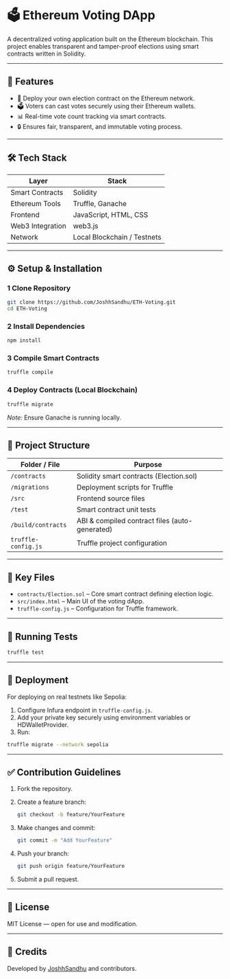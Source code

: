 # 🗳️ Ethereum Voting DApp

A decentralized voting application built on the Ethereum blockchain. This project enables transparent and tamper-proof elections using smart contracts written in Solidity.

---

## 📖 Features

* 🏧 Deploy your own election contract on the Ethereum network.
* 🗳️ Voters can cast votes securely using their Ethereum wallets.
* 📊 Real-time vote count tracking via smart contracts.
* 🔒 Ensures fair, transparent, and immutable voting process.

---

## 🛠️ Tech Stack

| Layer            | Stack                       |
| ---------------- | --------------------------- |
| Smart Contracts  | Solidity                    |
| Ethereum Tools   | Truffle, Ganache            |
| Frontend         | JavaScript, HTML, CSS       |
| Web3 Integration | web3.js                     |
| Network          | Local Blockchain / Testnets |

---

## ⚙️ Setup & Installation

### 1️️ Clone Repository

```bash
git clone https://github.com/JoshhSandhu/ETH-Voting.git
cd ETH-Voting
```

### 2️️ Install Dependencies

```bash
npm install
```

### 3️️ Compile Smart Contracts

```bash
truffle compile
```

### 4️️ Deploy Contracts (Local Blockchain)

```bash
truffle migrate
```

*Note:* Ensure Ganache is running locally.

---

## 📂 Project Structure

| Folder / File       | Purpose                                        |
| ------------------- | ---------------------------------------------- |
| `/contracts`        | Solidity smart contracts (Election.sol)        |
| `/migrations`       | Deployment scripts for Truffle                 |
| `/src`              | Frontend source files                          |
| `/test`             | Smart contract unit tests                      |
| `/build/contracts`  | ABI & compiled contract files (auto-generated) |
| `truffle-config.js` | Truffle project configuration                  |

---

## 📌 Key Files

* `contracts/Election.sol` – Core smart contract defining election logic.
* `src/index.html` – Main UI of the voting dApp.
* `truffle-config.js` – Configuration for Truffle framework.

---

## 🧪 Running Tests

```bash
truffle test
```

---

## 🚀 Deployment

For deploying on real testnets like Sepolia:

1. Configure Infura endpoint in `truffle-config.js`.
2. Add your private key securely using environment variables or HDWalletProvider.
3. Run:

```bash
truffle migrate --network sepolia
```

---

## ✅ Contribution Guidelines

1. Fork the repository.
2. Create a feature branch:

   ```bash
   git checkout -b feature/YourFeature
   ```
3. Make changes and commit:

   ```bash
   git commit -m "Add YourFeature"
   ```
4. Push your branch:

   ```bash
   git push origin feature/YourFeature
   ```
5. Submit a pull request.

---

## 📄 License

MIT License — open for use and modification.

---

## 📢 Credits

Developed by [JoshhSandhu](https://github.com/JoshhSandhu) and contributors.
